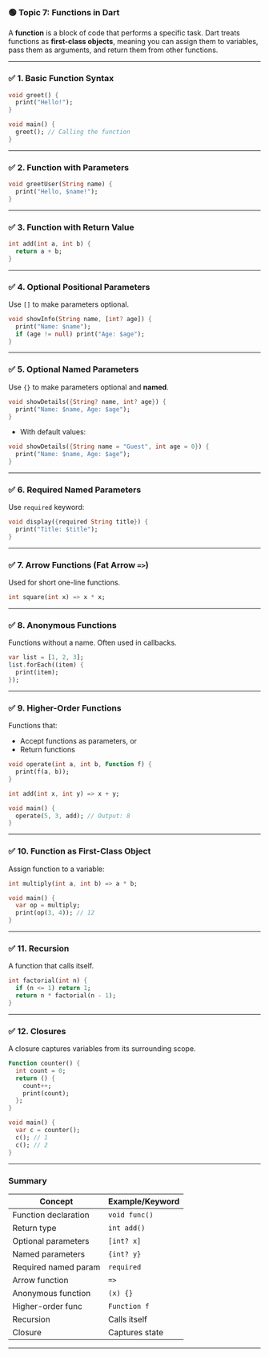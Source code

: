 ### 🟢 **Topic 7: Functions in Dart**

A **function** is a block of code that performs a specific task. Dart treats functions as **first-class objects**, meaning you can assign them to variables, pass them as arguments, and return them from other functions.

---

### ✅ 1. **Basic Function Syntax**

```dart
void greet() {
  print("Hello!");
}

void main() {
  greet(); // Calling the function
}
```

---

### ✅ 2. **Function with Parameters**

```dart
void greetUser(String name) {
  print("Hello, $name!");
}
```

---

### ✅ 3. **Function with Return Value**

```dart
int add(int a, int b) {
  return a + b;
}
```

---

### ✅ 4. **Optional Positional Parameters**

Use `[]` to make parameters optional.

```dart
void showInfo(String name, [int? age]) {
  print("Name: $name");
  if (age != null) print("Age: $age");
}
```

---

### ✅ 5. **Optional Named Parameters**

Use `{}` to make parameters optional and **named**.

```dart
void showDetails({String? name, int? age}) {
  print("Name: $name, Age: $age");
}
```

* With default values:

```dart
void showDetails({String name = "Guest", int age = 0}) {
  print("Name: $name, Age: $age");
}
```

---

### ✅ 6. **Required Named Parameters**

Use `required` keyword:

```dart
void display({required String title}) {
  print("Title: $title");
}
```

---

### ✅ 7. **Arrow Functions (Fat Arrow `=>`)**

Used for short one-line functions.

```dart
int square(int x) => x * x;
```

---

### ✅ 8. **Anonymous Functions**

Functions without a name. Often used in callbacks.

```dart
var list = [1, 2, 3];
list.forEach((item) {
  print(item);
});
```

---

### ✅ 9. **Higher-Order Functions**

Functions that:

* Accept functions as parameters, or
* Return functions

```dart
void operate(int a, int b, Function f) {
  print(f(a, b));
}

int add(int x, int y) => x + y;

void main() {
  operate(5, 3, add); // Output: 8
}
```

---

### ✅ 10. **Function as First-Class Object**

Assign function to a variable:

```dart
int multiply(int a, int b) => a * b;

void main() {
  var op = multiply;
  print(op(3, 4)); // 12
}
```

---

### ✅ 11. **Recursion**

A function that calls itself.

```dart
int factorial(int n) {
  if (n <= 1) return 1;
  return n * factorial(n - 1);
}
```

---

### ✅ 12. **Closures**

A closure captures variables from its surrounding scope.

```dart
Function counter() {
  int count = 0;
  return () {
    count++;
    print(count);
  };
}

void main() {
  var c = counter();
  c(); // 1
  c(); // 2
}
```

---

### Summary

| Concept              | Example/Keyword |
| -------------------- | --------------- |
| Function declaration | `void func()`   |
| Return type          | `int add()`     |
| Optional parameters  | `[int? x]`      |
| Named parameters     | `{int? y}`      |
| Required named param | `required`      |
| Arrow function       | `=>`            |
| Anonymous function   | `(x) {}`        |
| Higher-order func    | `Function f`    |
| Recursion            | Calls itself    |
| Closure              | Captures state  |

---


